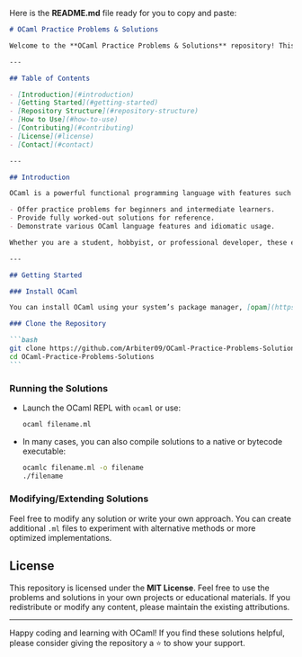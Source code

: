 Here is the **README.md** file ready for you to copy and paste:

````markdown
# OCaml Practice Problems & Solutions

Welcome to the **OCaml Practice Problems & Solutions** repository! This project provides a collection of OCaml exercises and corresponding solutions to help you sharpen your functional programming skills and gain confidence with the OCaml language.

---

## Table of Contents

- [Introduction](#introduction)
- [Getting Started](#getting-started)
- [Repository Structure](#repository-structure)
- [How to Use](#how-to-use)
- [Contributing](#contributing)
- [License](#license)
- [Contact](#contact)

---

## Introduction

OCaml is a powerful functional programming language with features such as type inference, pattern matching, and an advanced type system that make it a great tool for both academic and industrial applications. This repository aims to:

- Offer practice problems for beginners and intermediate learners.
- Provide fully worked-out solutions for reference.
- Demonstrate various OCaml language features and idiomatic usage.

Whether you are a student, hobbyist, or professional developer, these exercises will help you explore OCaml and enhance your functional programming skills.

---

## Getting Started

### Install OCaml

You can install OCaml using your system’s package manager, [opam](https://opam.ocaml.org/), or by downloading the compiler directly from the [OCaml website](https://ocaml.org/).

### Clone the Repository

```bash
git clone https://github.com/Arbiter09/OCaml-Practice-Problems-Solutions.git
cd OCaml-Practice-Problems-Solutions
```
````

### Running the Solutions

- Launch the OCaml REPL with `ocaml` or use:
  ```bash
  ocaml filename.ml
  ```
- In many cases, you can also compile solutions to a native or bytecode executable:
  ```bash
  ocamlc filename.ml -o filename
  ./filename
  ```

### Modifying/Extending Solutions

Feel free to modify any solution or write your own approach. You can create additional `.ml` files to experiment with alternative methods or more optimized implementations.

## License

This repository is licensed under the **MIT License**. Feel free to use the problems and solutions in your own projects or educational materials. If you redistribute or modify any content, please maintain the existing attributions.

---

Happy coding and learning with OCaml! If you find these solutions helpful, please consider giving the repository a ⭐ to show your support.

```

```
